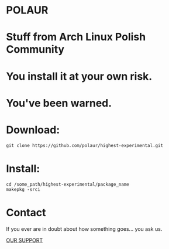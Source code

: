 # POLAUR
# Stuff from Arch Linux Polish Community
# You install it at your own risk.
# You've been warned.

# Download:

```
git clone https://github.com/polaur/highest-experimental.git

```

# Install:


```
cd /some_path/highest-experimental/package_name
makepkg -srci

```


# Contact


If you ever are in doubt about how something goes... you ask us.

[OUR SUPPORT](https://forum.archlinux.org.pl/viewtopic.php?id=614)



